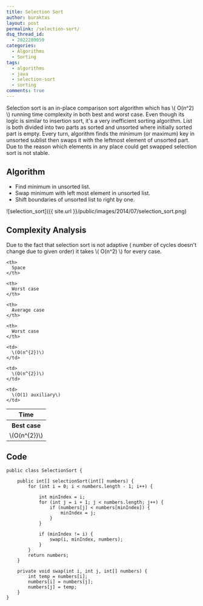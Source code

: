 ```yaml
---
title: Selection Sort
author: buraktas
layout: post
permalink: /selection-sort/
dsq_thread_id:
  - 2822289059
categories:
  - Algorithms
  - Sorting
tags:
  - algorithms
  - java
  - selection-sort
  - sorting
comments: true
---
```

Selection sort is an in-place comparison sort algorithm which has \\( O(n^2) \\) running time complexity in both best and worst case. Even though its logic is similar to insertion sort, it's a very inefficient sorting algorithm. List is both divided into two parts as sorted and unsorted where initially sorted part is empty. Every turn, algorithm finds the minimum (or maximum) key in unsorted sublist then swaps it with the leftmost element of unsorted part. Due to the reason which elements in any place could get swapped selection sort is not stable.

<!--more-->

<h2> Algorithm </h2>

<div>
  <ul>
    <li>
      Find minimum in unsorted list.
    </li>
    <li>
      Swap minimum with left most element in unsorted list.
    </li>
    <li>
      Shift boundaries of unsorted list to right by one.
    </li>
  </ul>
</div>

![selection_sort]({{ site.url }}/public/images/2014/07/selection_sort.png)

<h2> Complexity Analysis </h2>

Due to the fact that selection sort is not adaptive ( number of cycles doesn't change due to given order) it takes \\( O(n^2) \\) for every case.

<table class="TFtable">
  <tr>
    <th colspan="3">
      Time
    </th>
    
    <th>
      Space
    </th>
  </tr>
  
  <tr>
    <th>
      Best case
    </th>
    
    <th>
      Worst case
    </th>
    
    <th>
      Average case
    </th>
    
    <th>
      Worst case
    </th>
  </tr>
  
  <tr>
    <td>
      \(O(n^{2})\)
    </td>
    
    <td>
      \(O(n^{2})\)
    </td>
    
    <td>
      \(O(n^{2})\)
    </td>
    
    <td>
      \(O(1) auxiliary\)
    </td>
  </tr>
</table>

<h2> Code </h2>

<pre><code class="language-java">public class SelectionSort {

    public int[] selectionSort(int[] numbers) {
        for (int i = 0; i &lt; numbers.length - 1; i++) {

            int minIndex = i;
            for (int j = i + 1; j &lt; numbers.length; j++) {
                if (numbers[j] &lt; numbers[minIndex]) {
                    minIndex = j;
                }
            }

            if (minIndex != i) {
                swap(i, minIndex, numbers);
            }
        }
        return numbers;
    }

    private void swap(int i, int j, int[] numbers) {
        int temp = numbers[i];
        numbers[i] = numbers[j];
        numbers[j] = temp;
    }
}</code>
</pre>